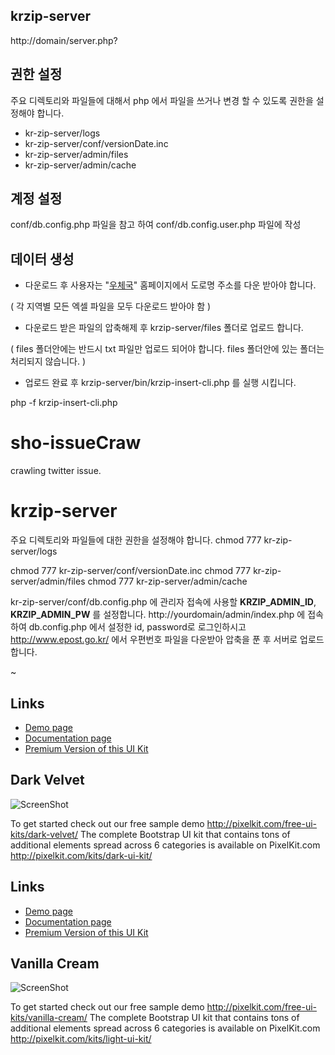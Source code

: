 ## krzip-server

http://domain/server.php?

## 권한 설정

주요 디렉토리와 파일들에 대해서 php 에서 파일을 쓰거나 변경 할 수 있도록 권한을 설정해야 합니다.

+ kr-zip-server/logs
+ kr-zip-server/conf/versionDate.inc
+ kr-zip-server/admin/files
+ kr-zip-server/admin/cache

## 계정 설정

conf/db.config.php 파일을 참고 하여 conf/db.config.user.php 파일에 작성


## 데이터 생성

+ 다운로드 후 사용자는 "[우체국](http://www.epost.go.kr/)" 홈페이지에서 도로명 주소를 다운 받아야 합니다.

( 각 지역별 모든 엑셀 파일을 모두 다운로드 받아야 함 )

+ 다운로드 받은 파일의 압축해제 후 krzip-server/files 폴더로 업로드 합니다.

( files 폴더안에는 반드시 txt 파일만 업로드 되어야 합니다. files 폴더안에 있는 폴더는 처리되지 않습니다. )

+ 업로드 완료 후 krzip-server/bin/krzip-insert-cli.php 를 실행 시킵니다.

php -f krzip-insert-cli.php



sho-issueCraw
=============

crawling twitter issue.


krzip-server
===========

주요 디렉토리와 파일들에 대한 권한을 설정해야 합니다.
chmod 777 kr-zip-server/logs

chmod 777 kr-zip-server/conf/versionDate.inc
chmod 777 kr-zip-server/admin/files
chmod 777 kr-zip-server/admin/cache

kr-zip-server/conf/db.config.php 에 관리자 접속에 사용할 __KRZIP_ADMIN_ID__, __KRZIP_ADMIN_PW__ 를 설정합니다.
http://yourdomain/admin/index.php 에 접속하여 db.config.php 에서 설정한 id, password로 로그인하시고
http://www.epost.go.kr/ 에서 우편번호 파일을 다운받아 압축을 푼 후 서버로 업로드 합니다.


~

## Links

+ [Demo page](http://pixelkit.com/free-ui-kits/arctic-sunset/)
+ [Documentation page](http://pixelkit.com/free-ui-kits/arctic-sunset/docs/)
+ [Premium Version of this UI Kit](http://pixelkit.com/kits/clean-ui-kit/)

## Dark Velvet

![ScreenShot](http://pixelkit.com/wp-content/uploads/2013/05/01.Basics1.jpg)

To get started check out our free sample demo <http://pixelkit.com/free-ui-kits/dark-velvet/> The complete Bootstrap UI kit that contains tons of additional elements spread across 6 categories is available on PixelKit.com <http://pixelkit.com/kits/dark-ui-kit/>

## Links

+ [Demo page](http://pixelkit.com/free-ui-kits/dark-velvet/)
+ [Documentation page](http://pixelkit.com/free-ui-kits/dark-velvet/docs/)
+ [Premium Version of this UI Kit](http://pixelkit.com/kits/dark-ui-kit/)

## Vanilla Cream

![ScreenShot](http://pixelkit.com/wp-content/uploads/2013/05/The-Basics.jpg)

To get started check out our free sample demo <http://pixelkit.com/free-ui-kits/vanilla-cream/> The complete Bootstrap UI kit that contains tons of additional elements spread across 6 categories is available on PixelKit.com <http://pixelkit.com/kits/light-ui-kit/>

